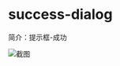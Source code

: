 # success-dialog

简介：提示框-成功

![截图](https://img.alicdn.com/tfs/TB1CMVpi5qAXuNjy1XdXXaYcVXa-1278-540.png)





